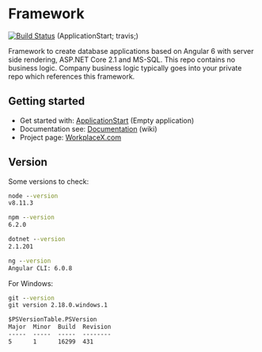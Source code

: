 # Framework

[![Build Status](https://travis-ci.org/WorkplaceX/ApplicationStart.svg?branch=master)](https://travis-ci.org/WorkplaceX/ApplicationStart)
(ApplicationStart; travis;)

Framework to create database applications based on Angular 6 with server side rendering, ASP.NET Core 2.1 and MS-SQL. This repo contains no business logic. Company business logic typically goes into your private repo which references this framework.

## Getting started

* Get started with: [ApplicationStart](https://github.com/WorkplaceX/ApplicationStart) (Empty application)
* Documentation see: [Documentation](https://github.com/WorkplaceX/Framework/wiki) (wiki)
* Project page: [WorkplaceX.com](http://workplacex.com)

## Version

Some versions to check:
```cmd
node --version
v8.11.3

npm --version
6.2.0

dotnet --version
2.1.201

ng --version
Angular CLI: 6.0.8
```

For Windows:
```cmd
git --version
git version 2.18.0.windows.1

$PSVersionTable.PSVersion
Major  Minor  Build  Revision
-----  -----  -----  --------
5      1      16299  431
```
